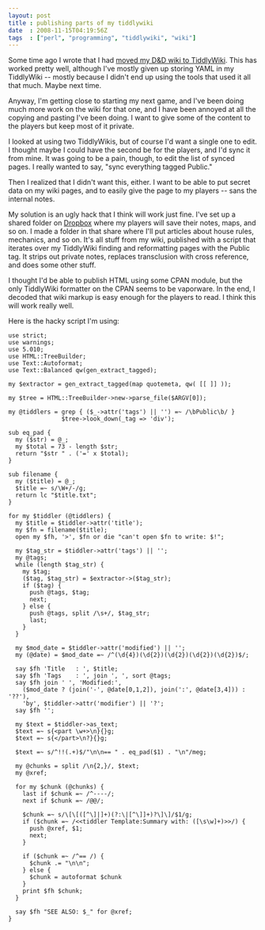 ```yaml
---
layout: post
title : publishing parts of my tiddlywiki
date  : 2008-11-15T04:19:56Z
tags  : ["perl", "programming", "tiddlywiki", "wiki"]
---
```

Some time ago I wrote that I had [moved my D&D wiki to
TiddlyWiki](http://rjbs.manxome.org/rubric/entry/1444).  This has worked pretty
well, although I've mostly given up storing YAML in my TiddlyWiki -- mostly
because I didn't end up using the tools that used it all that much.  Maybe next
time.

Anyway, I'm getting close to starting my next game, and I've been doing much
more work on the wiki for that one, and I have been annoyed at all the copying
and pasting I've been doing.  I want to give some of the content to the players
but keep most of it private.

I looked at using two TiddlyWikis, but of course I'd want a single one to edit.
I thought maybe I could have the second be for the players, and I'd sync it
from mine.  It was going to be a pain, though, to edit the list of synced
pages.  I really wanted to say, "sync everything tagged Public."

Then I realized that I didn't want this, either.  I want to be able to put
secret data on my wiki pages, and to easily give the page to my players -- sans
the internal notes.

My solution is an ugly hack that I think will work just fine.  I've set up a
shared folder on [Dropbox](http://getdropbox.com/) where my players will save
their notes, maps, and so on.  I made a folder in that share where I'll put
articles about house rules, mechanics, and so on.  It's all stuff from my wiki,
published with a script that iterates over my TiddlyWiki finding and
reformatting pages with the Public tag.  It strips out private notes, replaces
transclusion with cross reference, and does some other stuff.

I thought I'd be able to publish HTML using some CPAN module, but the only
TiddlyWiki formatter on the CPAN seems to be vaporware.  In the end, I decoded
that wiki markup is easy enough for the players to read.  I think this will
work really well.

Here is the hacky script I'm using:

    use strict;
    use warnings;
    use 5.010;
    use HTML::TreeBuilder;
    use Text::Autoformat;
    use Text::Balanced qw(gen_extract_tagged);

    my $extractor = gen_extract_tagged(map quotemeta, qw( [[ ]] ));

    my $tree = HTML::TreeBuilder->new->parse_file($ARGV[0]);

    my @tiddlers = grep { ($_->attr('tags') || '') =~ /\bPublic\b/ }
                   $tree->look_down(_tag => 'div');

    sub eq_pad {
      my ($str) = @_;
      my $total = 73 - length $str;
      return "$str " . ('=' x $total);
    }

    sub filename {
      my ($title) = @_;
      $title =~ s/\W+/-/g;
      return lc "$title.txt";
    }

    for my $tiddler (@tiddlers) {
      my $title = $tiddler->attr('title');
      my $fn = filename($title);
      open my $fh, '>', $fn or die "can't open $fn to write: $!";

      my $tag_str = $tiddler->attr('tags') || '';
      my @tags;
      while (length $tag_str) {
        my $tag;
        ($tag, $tag_str) = $extractor->($tag_str);
        if ($tag) {
          push @tags, $tag;
          next;
        } else {
          push @tags, split /\s+/, $tag_str;
          last;
        }
      }

      my $mod_date = $tiddler->attr('modified') || '';
      my (@date) = $mod_date =~ /^(\d{4})(\d{2})(\d{2})(\d{2})(\d{2})$/;

      say $fh 'Title   : ', $title;
      say $fh 'Tags    : ', join ', ', sort @tags;
      say $fh join ' ', 'Modified:',
        ($mod_date ? (join('-', @date[0,1,2]), join(':', @date[3,4])) : '??'),
        'by', $tiddler->attr('modifier') || '?';
      say $fh '';

      my $text = $tiddler->as_text;
      $text =~ s{<part \w+>\n}{}g;
      $text =~ s{</part>\n?}{}g;

      $text =~ s/^!!(.+)$/"\n\n== " . eq_pad($1) . "\n"/meg;

      my @chunks = split /\n{2,}/, $text;
      my @xref;

      for my $chunk (@chunks) {
        last if $chunk =~ /^----/;
        next if $chunk =~ /@@/;

        $chunk =~ s/\[\[([^\]|]+)(?:\|[^\]]+)?\]\]/$1/g;
        if ($chunk =~ /<<tiddler Template:Summary with: ([\s\w]+)>>/) {
          push @xref, $1;
          next;
        }

        if ($chunk =~ /^== /) {
          $chunk .= "\n\n";
        } else {
          $chunk = autoformat $chunk
        }
        print $fh $chunk;
      }

      say $fh "SEE ALSO: $_" for @xref;
    }

